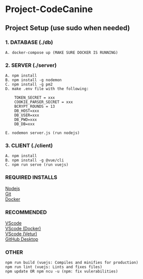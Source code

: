# Project-CodeCanine

## Project Setup (use sudo when needed)

### 1. DATABASE (./db)
```
A. docker-compose up (MAKE SURE DOCKER IS RUNNING)
```

### 2. SERVER (./server)
```
A. npm install
B. npm install -g nodemon
C. npm install -g pm2
D. make .env file with the following:

    TOKEN_SECRET = xxx
    COOKIE_PARSER_SECRET = xxx
    BCRYPT_ROUNDS = 13
    DB_HOST=xxx
    DB_USER=xxx
    DB_PWD=xxx
    DB_DB=xxx

E. nodemon server.js (run nodejs)
```

### 3. CLIENT (./client)
```
A. npm install
B. npm install -g @vue/cli
C. npm run serve (run vuejs)
```

### REQUIRED INSTALLS
[Nodejs](https://nodejs.org/en/download/)</br>
[Git](https://git-scm.com/downloads)</br>
[Docker](https://docs.docker.com/get-docker/)</br>


### RECOMMENDED
[VScode](https://code.visualstudio.com/)</br>
[VScode (Docker)](https://marketplace.visualstudio.com/items?itemName=ms-azuretools.vscode-docker)</br>
[VScode (Vetur)](https://marketplace.visualstudio.com/items?itemName=octref.vetur)</br>
[GitHub Desktop](https://desktop.github.com/)</br>



### OTHER
```
npm run build (vuejs: Compiles and minifies for production)
npm run lint (vuejs: Lints and fixes files)
npm update OR npm ncu -u (npm: fix vulerabilities)
```

